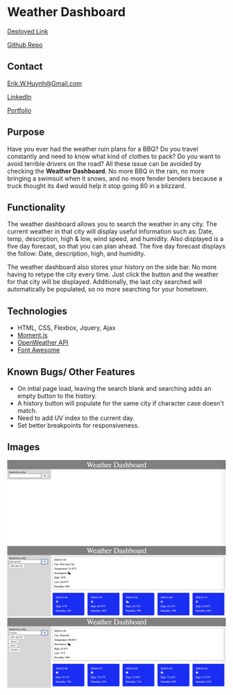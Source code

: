 # Weather Dashboard
[Deployed Link](https://e-huynh.github.io/weather_dashboard/index.html)

[Github Repo](https://github.com/E-Huynh/weather_dashboard)

## Contact

Erik.W.Huynh@Gmail.com

[LinkedIn](https://www.linkedin.com/in/erik-huynh-228321196/)

[Portfolio](https://e-huynh.github.io/updated_portfolio/)

## Purpose
Have you ever had the weather ruin plans for a BBQ? Do you travel constantly and need to know what kind of clothes to pack? Do you want to avoid terrible drivers on the road? All these issue can be avoided by checking the **Weather Dashboard**. No more BBQ in the rain, no more bringing a swimsuit when it snows, and no more fender benders because a truck thought its 4wd would help it stop going 80 in a blizzard.

## Functionality
The weather dashboard allows you to search the weather in any city. The current weather in that city will display useful information such as: Date, temp, description, high & low, wind speed, and humidity. Also displayed is a five day forecast, so that you can plan ahead. The five day forecast displays the follow: Date, description, high, and humidity.

The weather dashboard also stores your history on the side bar. No more having to retype the city every time. Just click the button and the weather for that city will be displayed. Additionally, the last city searched will automatically be populated, so no more searching for your hometown.

## Technologies
  * HTML, CSS, Flexbox, Jquery, Ajax
  * [Moment.js](https://momentjs.com/)
  * [OpenWeather API](https://openweathermap.org/)
  * [Font Awesome](https://fontawesome.com/)
  
## Known Bugs/ Other Features
  * On intial page load, leaving the search blank and searching adds an empty button to the history.
  * A history button will populate for the same city if character case doesn't match.
  * Need to add UV index to the current day.
  * Set better breakpoints for responsiveness.
  
## Images
![Initial page](https://github.com/E-Huynh/weather_dashboard/blob/master/Assets/initial.png)
![Searching for a city](https://github.com/E-Huynh/weather_dashboard/blob/master/Assets/searching.png)
![Displayed search history](https://github.com/E-Huynh/weather_dashboard/blob/master/Assets/history.png)

